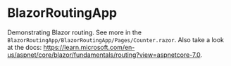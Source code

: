 # BlazorRoutingApp

Demonstrating Blazor routing. See more in the `BlazorRoutingApp/BlazorRoutingApp/Pages/Counter.razor`.
Also take a look at the docs: https://learn.microsoft.com/en-us/aspnet/core/blazor/fundamentals/routing?view=aspnetcore-7.0.